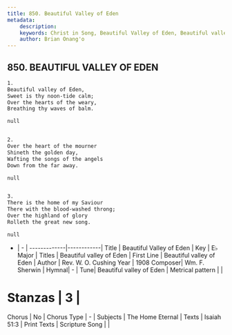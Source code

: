 ```yaml
---
title: 850. Beautiful Valley of Eden
metadata:
    description: 
    keywords: Christ in Song, Beautiful Valley of Eden, Beautiful valley of Eden, Beautiful valley of Eden
    author: Brian Onang'o
---
```



## 850. BEAUTIFUL VALLEY OF EDEN

```txt
1.
Beautiful valley of Eden, 
Sweet is thy noon-tide calm;
Over the hearts of the weary,
Breathing thy waves of balm. 

null


2.
Over the heart of the mourner
Shineth the golden day,
Wafting the songs of the angels
Down from the far away. 

null


3.
There is the home of my Saviour
There with the blood-washed throng;
Over the highland of glory
Rolleth the great new song. 

null

```

- |   -  |
-------------|------------|
Title | Beautiful Valley of Eden |
Key | E♭ Major |
Titles | Beautiful valley of Eden |
First Line | Beautiful valley of Eden |
Author | Rev. W. O. Cushing
Year | 1908
Composer| Wm. F. Sherwin |
Hymnal|  - |
Tune| Beautiful valley of Eden |
Metrical pattern | |
# Stanzas | 3 |
Chorus | No |
Chorus Type | - |
Subjects | The Home Eternal |
Texts | Isaiah 51:3 |
Print Texts | 
Scripture Song |  |
  
